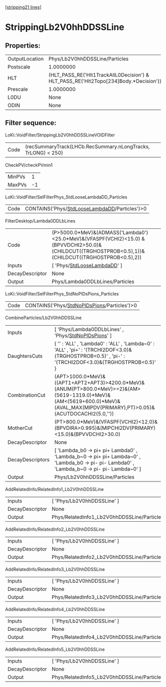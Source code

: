 [[stripping21 lines]](./stripping21-index)

# StrippingLb2V0hhDDSSLine

## Properties:

|                |                                                                                         |
|----------------|-----------------------------------------------------------------------------------------|
| OutputLocation | Phys/Lb2V0hhDDSSLine/Particles                                                          |
| Postscale      | 1.0000000                                                                               |
| HLT            | (HLT_PASS_RE('Hlt1TrackAllL0Decision') & HLT_PASS_RE('Hlt2Topo[234]Body.\*Decision')) |
| Prescale       | 1.0000000                                                                               |
| L0DU           | None                                                                                    |
| ODIN           | None                                                                                    |

## Filter sequence:

LoKi::VoidFilter/StrippingLb2V0hhDDSSLineVOIDFilter

|      |                                                               |
|------|---------------------------------------------------------------|
| Code | (recSummaryTrack(LHCb.RecSummary.nLongTracks, TrLONG) \< 250) |

CheckPV/checkPVmin1

|        |     |
|--------|-----|
| MinPVs | 1   |
| MaxPVs | -1  |

LoKi::VoidFilter/SelFilterPhys_StdLooseLambdaDD_Particles

|      |                                                                                                  |
|------|--------------------------------------------------------------------------------------------------|
| Code | CONTAINS('Phys/[StdLooseLambdaDD](./stripping21-commonparticles-stdlooselambdadd)/Particles')\>0 |

FilterDesktop/Lambda0DDLbLines

|                 |                                                                                                                                                            |
|-----------------|------------------------------------------------------------------------------------------------------------------------------------------------------------|
| Code            | (P\>5000.0\*MeV)&(ADMASS('Lambda0')\<25.0\*MeV)&(VFASPF(VCHI2)\<15.0) &(BPVVDCHI2\>50.0)&(CHILDCUT((TRGHOSTPROB\<0.5),1))&(CHILDCUT((TRGHOSTPROB\<0.5),2)) |
| Inputs          | [ 'Phys/[StdLooseLambdaDD](./stripping21-commonparticles-stdlooselambdadd)' ]                                                                            |
| DecayDescriptor | None                                                                                                                                                       |
| Output          | Phys/Lambda0DDLbLines/Particles                                                                                                                            |

LoKi::VoidFilter/SelFilterPhys_StdNoPIDsPions_Particles

|      |                                                                                              |
|------|----------------------------------------------------------------------------------------------|
| Code | CONTAINS('Phys/[StdNoPIDsPions](./stripping21-commonparticles-stdnopidspions)/Particles')\>0 |

CombineParticles/Lb2V0hhDDSSLine

|                  |                                                                                                                                                                                           |
|------------------|-------------------------------------------------------------------------------------------------------------------------------------------------------------------------------------------|
| Inputs           | [ 'Phys/Lambda0DDLbLines' , 'Phys/[StdNoPIDsPions](./stripping21-commonparticles-stdnopidspions)' ]                                                                                     |
| DaughtersCuts    | { '' : 'ALL' , 'Lambda0' : 'ALL' , 'Lambda~0' : 'ALL' , 'pi+' : '(TRCHI2DOF\<3.0)&(TRGHOSTPROB\<0.5)' , 'pi-' : '(TRCHI2DOF\<3.0)&(TRGHOSTPROB\<0.5)' }                                   |
| CombinationCut   | (APT\>1000.0\*MeV)&((APT1+APT2+APT3)\>4200.0\*MeV)&(ANUM(PT\>800.0\*MeV)\>=2)&(AM\>(5619-1319.0)\*MeV)&(AM\<(5619+600.0)\*MeV)&(AVAL_MAX(MIPDV(PRIMARY),PT)\>0.05)&(ACUTDOCACHI2(5.0,'')) |
| MotherCut        | (PT\>800.0\*MeV)&(VFASPF(VCHI2)\<12.0)&(BPVDIRA\>0.995)&(MIPCHI2DV(PRIMARY)\<15.0)&(BPVVDCHI2\>30.0)                                                                                      |
| DecayDescriptor  | None                                                                                                                                                                                      |
| DecayDescriptors | [ 'Lambda_b0 -\> pi+ pi+ Lambda0' , 'Lambda_b~0 -\> pi+ pi+ Lambda~0' , 'Lambda_b0 -\> pi- pi- Lambda0' , 'Lambda_b~0 -\> pi- pi- Lambda~0' ]                                           |
| Output           | Phys/Lb2V0hhDDSSLine/Particles                                                                                                                                                            |

AddRelatedInfo/RelatedInfo1_Lb2V0hhDDSSLine

|                 |                                             |
|-----------------|---------------------------------------------|
| Inputs          | [ 'Phys/Lb2V0hhDDSSLine' ]                |
| DecayDescriptor | None                                        |
| Output          | Phys/RelatedInfo1_Lb2V0hhDDSSLine/Particles |

AddRelatedInfo/RelatedInfo2_Lb2V0hhDDSSLine

|                 |                                             |
|-----------------|---------------------------------------------|
| Inputs          | [ 'Phys/Lb2V0hhDDSSLine' ]                |
| DecayDescriptor | None                                        |
| Output          | Phys/RelatedInfo2_Lb2V0hhDDSSLine/Particles |

AddRelatedInfo/RelatedInfo3_Lb2V0hhDDSSLine

|                 |                                             |
|-----------------|---------------------------------------------|
| Inputs          | [ 'Phys/Lb2V0hhDDSSLine' ]                |
| DecayDescriptor | None                                        |
| Output          | Phys/RelatedInfo3_Lb2V0hhDDSSLine/Particles |

AddRelatedInfo/RelatedInfo4_Lb2V0hhDDSSLine

|                 |                                             |
|-----------------|---------------------------------------------|
| Inputs          | [ 'Phys/Lb2V0hhDDSSLine' ]                |
| DecayDescriptor | None                                        |
| Output          | Phys/RelatedInfo4_Lb2V0hhDDSSLine/Particles |

AddRelatedInfo/RelatedInfo5_Lb2V0hhDDSSLine

|                 |                                             |
|-----------------|---------------------------------------------|
| Inputs          | [ 'Phys/Lb2V0hhDDSSLine' ]                |
| DecayDescriptor | None                                        |
| Output          | Phys/RelatedInfo5_Lb2V0hhDDSSLine/Particles |
